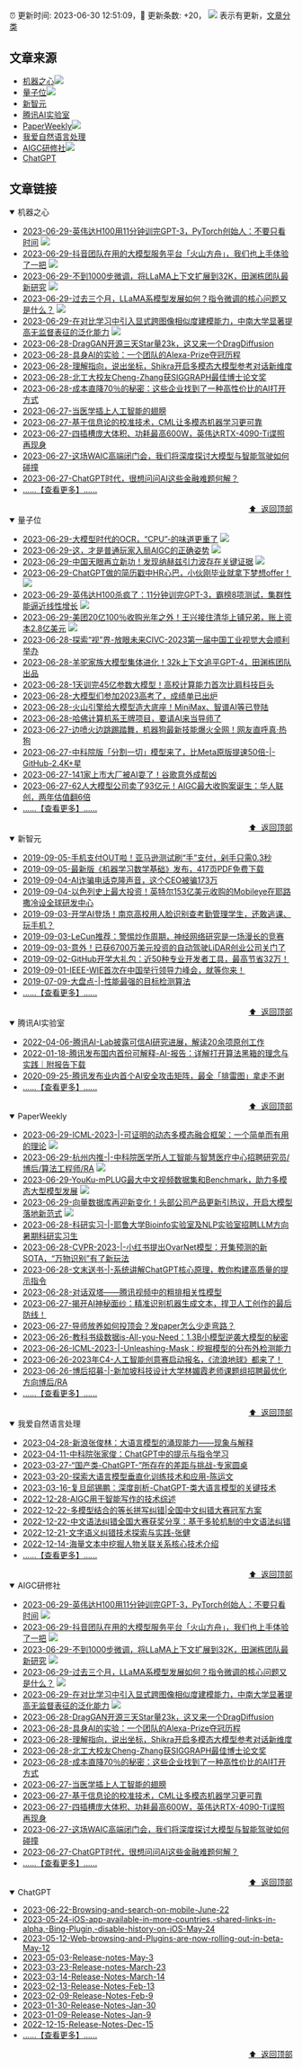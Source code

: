 ##

:alarm_clock: 更新时间: 2023-06-30 12:51:09，:rocket: 更新条数: +20， ![](/assets/dot.png) 表示有更新，[文章分类](/TAGS.md)

## 文章来源

- [机器之心](#机器之心)![](/assets/dot.png)   
- [量子位](#量子位)![](/assets/dot.png)   
- [新智元](#新智元)  
- [腾讯AI实验室](#腾讯ai实验室)  
- [PaperWeekly](#paperweekly)![](/assets/dot.png)   
- [我爱自然语言处理](#我爱自然语言处理)  
- [AIGC研修社](#aigc研修社)![](/assets/dot.png)   
- [ChatGPT](#chatgpt)  

## 文章链接

<details open>
<summary id="机器之心">
 机器之心
</summary>


- [2023-06-29-英伟达H100用11分钟训完GPT-3，PyTorch创始人：不要只看时间](https://posts.careerengine.us/p/649d830118d7e102119accca) ![](/assets/new.png)  
- [2023-06-29-抖音团队在用的大模型服务平台「火山方舟」，我们也上手体验了一把](https://posts.careerengine.us/p/649d830118d7e102119accc2) ![](/assets/new.png)  
- [2023-06-29-不到1000步微调，将LLaMA上下文扩展到32K，田渊栋团队最新研究](https://posts.careerengine.us/p/649d830118d7e102119accd2) ![](/assets/new.png)  
- [2023-06-29-过去三个月，LLaMA系模型发展如何？指令微调的核心问题又是什么？](https://posts.careerengine.us/p/649d831d6e582e02c4aa990b) ![](/assets/new.png)  
- [2023-06-29-在对比学习中引入显式跨图像相似度建模能力，中南大学显著提高无监督表征的泛化能力](https://posts.careerengine.us/p/649d831d6e582e02c4aa9903) ![](/assets/new.png)  
- [2023-06-28-DragGAN开源三天Star量23k，这又来一个DragDiffusion](https://posts.careerengine.us/p/649bc083d5caf15347363a89)  
- [2023-06-28-具身AI的实验：一个团队的Alexa-Prize夺冠历程](https://posts.careerengine.us/p/649bc083d5caf15347363a9b)  
- [2023-06-28-理解指向，说出坐标，Shikra开启多模态大模型参考对话新维度](https://posts.careerengine.us/p/649bc082d5caf15347363a81)  
- [2023-06-28-北工大校友Cheng-Zhang获SIGGRAPH最佳博士论文奖](https://posts.careerengine.us/p/649bc064bd616e52c0011c7f)  
- [2023-06-28-成本直降70％的秘密：这些企业找到了一种高性价比的AI打开方式](https://posts.careerengine.us/p/649bc064bd616e52c0011c8b)  
- [2023-06-27-当医学插上人工智能的翅膀](https://posts.careerengine.us/p/649a697dfba2fd44a9747427)  
- [2023-06-27-基于信息论的校准技术，CML让多模态机器学习更可靠](https://posts.careerengine.us/p/649a697cfba2fd44a974741f)  
- [2023-06-27-四插槽庞大体积、功耗最高600W，英伟达RTX-4090-Ti谍照再现身](https://posts.careerengine.us/p/649a6969a3870a445ba69ee8)  
- [2023-06-27-这场WAIC高端闭门会，我们将深度探讨大模型与智能驾驶如何碰撞](https://posts.careerengine.us/p/649a6968a3870a445ba69ee0)  
- [2023-06-27-ChatGPT时代，很想问问AI这些金融难题何解？](https://posts.careerengine.us/p/649a69555762e843a7c32288)  
- [......【查看更多】......](/details/机器之心.md)

<div align="right"><a href="#文章来源">⬆ &nbsp;返回顶部</a></div>
</details>

<details open>
<summary id="量子位">
 量子位
</summary>


- [2023-06-29-大模型时代的OCR，“CPU”-的味道更重了](https://posts.careerengine.us/p/649d7414a0f1fe3e730b3171) ![](/assets/new.png)  
- [2023-06-29-这，才是普通玩家入局AIGC的正确姿势](https://posts.careerengine.us/p/649d7414a0f1fe3e730b317b) ![](/assets/new.png)  
- [2023-06-29-中国天眼再立新功！发现纳赫兹引力波存在关键证据](https://posts.careerengine.us/p/649d742dd905e33ebbfb90d0) ![](/assets/new.png)  
- [2023-06-29-ChatGPT做的简历戳中HR心巴，小伙刚毕业就拿下梦想offer！](https://posts.careerengine.us/p/649d742dd905e33ebbfb90b6) ![](/assets/new.png)  
- [2023-06-29-英伟达H100杀疯了：11分钟训完GPT-3，霸榜8项测试，集群性能逼近线性增长](https://posts.careerengine.us/p/649d742dd905e33ebbfb90c6) ![](/assets/new.png)  
- [2023-06-29-美团20亿100％收购光年之外！王兴接住清华上铺兄弟，账上资本2.8亿美元](https://posts.careerengine.us/p/649d742dd905e33ebbfb90be) ![](/assets/new.png)  
- [2023-06-28-探索“视”界-放眼未来CIVC-2023第一届中国工业视觉大会顺利举办](https://posts.careerengine.us/p/649c07b3803349503bfcd9e4)  
- [2023-06-28-羊驼家族大模型集体进化！32k上下文追平GPT-4，田渊栋团队出品](https://posts.careerengine.us/p/649c07b2803349503bfcd9dc)  
- [2023-06-28-1天训完45亿参数大模型！高校计算能力首次比肩科技巨头](https://posts.careerengine.us/p/649c07b1803349503bfcd9ca)  
- [2023-06-28-大模型们参加2023高考了，成绩单已出炉](https://posts.careerengine.us/p/649c07b0803349503bfcd9c2)  
- [2023-06-28-火山引擎给大模型造大底座！MiniMax、智谱AI等已登陆](https://posts.careerengine.us/p/649c078b564b874f22898a46)  
- [2023-06-28-哈佛计算机系王牌项目，要请AI来当导师了](https://posts.careerengine.us/p/649c078a564b874f22898a3e)  
- [2023-06-27-边喷火边跳踢踏舞，机器狗最新技能爆火全网！网友直呼真·热狗](https://posts.careerengine.us/p/649a989c976e613b9ef2656a)  
- [2023-06-27-中科院版「分割一切」模型来了，比Meta原版提速50倍-|-GitHub-2.4K+星](https://posts.careerengine.us/p/649a988b4ef2753b67fe097d)  
- [2023-06-27-141家上市大厂被AI耍了！谷歌意外成帮凶](https://posts.careerengine.us/p/649a988a4ef2753b67fe0974)  
- [2023-06-27-62人大模型公司卖了93亿元！AIGC最大收购案诞生：华人联创，两年估值翻6倍](https://posts.careerengine.us/p/649a987d833a5c3b0871b950)  
- [......【查看更多】......](/details/量子位.md)

<div align="right"><a href="#文章来源">⬆ &nbsp;返回顶部</a></div>
</details>

<details open>
<summary id="新智元">
 新智元
</summary>


- [2019-09-05-手机支付OUT啦！亚马逊测试刷“手”支付，剁手只需0.3秒](https://posts.careerengine.us/p/5d709246fb6a6b1cde294055)  
- [2019-09-05-最新版《机器学习数学基础》发布，417页PDF免费下载](https://posts.careerengine.us/p/5d709246fb6a6b1cde294056)  
- [2019-09-04-AI诈骗电话克隆声音，这个CEO被骗173万](https://posts.careerengine.us/p/5d6f47d2c00985114dbdcbb2)  
- [2019-09-04-以色列史上最大投资！英特尔153亿美元收购的Mobileye在耶路撒冷设全球研发中心](https://posts.careerengine.us/p/5d6f47eabbf7ec11908aa5cd)  
- [2019-09-03-开学AI登场！南京高校用人脸识别查考勤管理学生，还敢逃课、玩手机？](https://posts.careerengine.us/p/5d6defc9a357cf24d4eaaa64)  
- [2019-09-03-LeCun推荐：警惕炒作周期，神经网络研究是一场漫长的竞赛](https://posts.careerengine.us/p/5d6deff006ebfd60522436c0)  
- [2019-09-03-意外！已获6700万美元投资的自动驾驶LiDAR创业公司关门了](https://posts.careerengine.us/p/5d6deff106ebfd60522436c5)  
- [2019-09-02-GitHub开学大礼包：近50种专业开发者工具，最高节省32万！](https://posts.careerengine.us/p/5d6c99490ab8e3505f4ca5ae)  
- [2019-09-01-IEEE-WIE首次在中国举行领导力峰会，就等你来！](https://posts.careerengine.us/p/5d6b41dd790f085ec56caa01)  
- [2019-07-09-大盘点-|-性能最强的目标检测算法](https://posts.careerengine.us/p/5d2408838491be42195e3c5c)  
- [......【查看更多】......](/details/新智元.md)

<div align="right"><a href="#文章来源">⬆ &nbsp;返回顶部</a></div>
</details>

<details open>
<summary id="腾讯ai实验室">
 腾讯AI实验室
</summary>


- [2022-04-06-腾讯AI-Lab披露可信AI研究进展，解读20余项原创工作](https://posts.careerengine.us/p/62caad346192fa60dfb10248)  
- [2022-01-18-腾讯发布国内首份可解释-AI-报告：详解打开算法黑箱的理念与实践｜附报告下载](https://posts.careerengine.us/p/61e9363db8def616d683d0fc)  
- [2020-09-25-腾讯发布业内首个AI安全攻击矩阵，最全「排雷图」拿走不谢](https://posts.careerengine.us/p/62cab0de86f8106f0c1c8409)  
- [......【查看更多】......](/details/腾讯AI实验室.md)

<div align="right"><a href="#文章来源">⬆ &nbsp;返回顶部</a></div>
</details>

<details open>
<summary id="paperweekly">
 PaperWeekly
</summary>


- [2023-06-29-​ICML-2023-|-可证明的动态多模态融合框架：一个简单而有用的理论](https://posts.careerengine.us/p/649d11f12a6d1145e347e4e8) ![](/assets/new.png)  
- [2023-06-29-杭州内推-|-中科院医学所人工智能与智慧医疗中心招聘研究员/博后/算法工程师/RA](https://posts.careerengine.us/p/649d11f12a6d1145e347e4e0) ![](/assets/new.png)  
- [2023-06-29-YouKu-mPLUG最大中文视频数据集和Benchmark，助力多模态大型模型发展](https://posts.careerengine.us/p/649d11f12a6d1145e347e4d8) ![](/assets/new.png)  
- [2023-06-29-向量数据库再迎新变化！头部公司产品更新引热议，开启大模型落地新范式](https://posts.careerengine.us/p/649d11f22a6d1145e347e4f4) ![](/assets/new.png)  
- [2023-06-28-科研实习-|-耶鲁大学Bioinfo实验室及NLP实验室招聘LLM方向暑期科研实习生](https://posts.careerengine.us/p/649c0e3f94b82a73c3a5a945)  
- [2023-06-28-CVPR-2023-|-小红书提出OvarNet模型：开集预测的新SOTA，“万物识别”有了新玩法](https://posts.careerengine.us/p/649c0e3f94b82a73c3a5a966)  
- [2023-06-28-文末送书-|-系统讲解ChatGPT核心原理，教你构建高质量的提示指令](https://posts.careerengine.us/p/649c0e3e94b82a73c3a5a93d)  
- [2023-06-28-对话双塔——腾讯视频中的粗排相关性模型](https://posts.careerengine.us/p/649c0e15f79f2d72ed64d44e)  
- [2023-06-27-揭开AI神秘面纱：精准识别机器生成文本，捍卫人工创作的最后防线！](https://posts.careerengine.us/p/649a75e6a7a52c7fa076495a)  
- [2023-06-27-导师放养如何投顶会？发paper怎么少走弯路？](https://posts.careerengine.us/p/649a75e3a7a52c7fa0764943)  
- [2023-06-26-教科书级数据is-All-you-Need：1.3B小模型逆袭大模型的秘密](https://posts.careerengine.us/p/649921673d11bd04f2ffc54e)  
- [2023-06-26-​ICML-2023-|-Unleashing-Mask：挖掘模型的分布外检测能力](https://posts.careerengine.us/p/64992159f1b05504afb66c59)  
- [2023-06-26-2023年C4-人工智能创意赛启动报名，《流浪地球》都来了！](https://posts.careerengine.us/p/649921502c15f4048c33755f)  
- [2023-06-26-博后招募-|-新加坡科技设计大学林媚霞老师课题组招聘最优化方向博后/RA](https://posts.careerengine.us/p/64992170ed849f050d729797)  
- [......【查看更多】......](/details/PaperWeekly.md)

<div align="right"><a href="#文章来源">⬆ &nbsp;返回顶部</a></div>
</details>

<details open>
<summary id="我爱自然语言处理">
 我爱自然语言处理
</summary>


- [2023-04-28-新浪张俊林：大语言模型的涌现能力——现象与解释](https://www.52nlp.cn/%e6%96%b0%e6%b5%aa%e5%bc%a0%e4%bf%8a%e6%9e%97%ef%bc%9a%e5%a4%a7%e8%af%ad%e8%a8%80%e6%a8%a1%e5%9e%8b%e7%9a%84%e6%b6%8c%e7%8e%b0%e8%83%bd%e5%8a%9b-%e7%8e%b0%e8%b1%a1%e4%b8%8e%e8%a7%a3)  
- [2023-04-11-中科院张家俊：ChatGPT中的提示与指令学习](https://www.52nlp.cn/%e4%b8%ad%e7%a7%91%e9%99%a2%e5%bc%a0%e5%ae%b6%e4%bf%8a%ef%bc%9achatgpt%e4%b8%ad%e7%9a%84%e6%8f%90%e7%a4%ba%e4%b8%8e%e6%8c%87%e4%bb%a4%e5%ad%a6%e4%b9%a0)  
- [2023-03-27-“国产类-ChatGPT-”所存在的差距与挑战-专家圆桌](https://www.52nlp.cn/%e5%9b%bd%e4%ba%a7%e7%b1%bb-chatgpt-%e6%89%80%e5%ad%98%e5%9c%a8%e7%9a%84%e5%b7%ae%e8%b7%9d%e4%b8%8e%e6%8c%91%e6%88%98-%e4%b8%93%e5%ae%b6%e5%9c%86%e6%a1%8c)  
- [2023-03-20-探索大语言模型垂直化训练技术和应用-陈运文](https://www.52nlp.cn/%e8%be%be%e8%a7%82%e6%95%b0%e6%8d%ae%e9%99%88%e8%bf%90%e6%96%87%ef%bc%9a%e6%8e%a2%e7%b4%a2%e5%a4%a7%e8%af%ad%e8%a8%80%e6%a8%a1%e5%9e%8b%ef%bc%8c%e5%af%b9%e7%97%87%e4%b8%8b%e8%8d%af)  
- [2023-03-16-复旦邱锡鹏：深度剖析-ChatGPT-类大语言模型的关键技术](https://www.52nlp.cn/%e5%a4%8d%e6%97%a6%e9%82%b1%e9%94%a1%e9%b9%8f%ef%bc%9a%e6%b7%b1%e5%ba%a6%e5%89%96%e6%9e%90-chatgpt-%e7%b1%bb%e5%a4%a7%e8%af%ad%e8%a8%80%e6%a8%a1%e5%9e%8b%e7%9a%84%e5%85%b3%e9%94%ae%e6%8a%80%e6%9c%af)  
- [2022-12-28-AIGC用于智能写作的技术综述](https://www.52nlp.cn/aigc%e7%94%a8%e4%ba%8e%e6%99%ba%e8%83%bd%e5%86%99%e4%bd%9c%e7%9a%84%e6%8a%80%e6%9c%af%e7%bb%bc%e8%bf%b0)  
- [2022-12-22-多模型结合的等长拼写纠错|全国中文纠错大赛冠军方案](https://www.52nlp.cn/%e5%a4%9a%e6%a8%a1%e5%9e%8b%e7%bb%93%e5%90%88%e7%9a%84%e7%ad%89%e9%95%bf%e6%8b%bc%e5%86%99%e7%ba%a0%e9%94%99%e5%85%a8%e5%9b%bd%e4%b8%ad%e6%96%87%e7%ba%a0%e9%94%99%e5%a4%a7%e8%b5%9b%e5%86%a0%e5%86%9b)  
- [2022-12-22-中文语法纠错全国大赛获奖分享：基于多轮机制的中文语法纠错](https://www.52nlp.cn/%e4%b8%ad%e6%96%87%e8%af%ad%e6%b3%95%e7%ba%a0%e9%94%99%e5%85%a8%e5%9b%bd%e5%a4%a7%e8%b5%9b%e8%8e%b7%e5%a5%96%e5%88%86%e4%ba%ab%ef%bc%9a%e5%9f%ba%e4%ba%8e%e5%a4%9a%e8%bd%ae%e6%9c%ba%e5%88%b6%e7%9a%84)  
- [2022-12-21-文字语义纠错技术探索与实践-张健](https://www.52nlp.cn/%e6%96%87%e5%ad%97%e8%af%ad%e4%b9%89%e7%ba%a0%e9%94%99%e6%8a%80%e6%9c%af%e6%8e%a2%e7%b4%a2%e4%b8%8e%e5%ae%9e%e8%b7%b5-%e5%bc%a0%e5%81%a5)  
- [2022-12-14-海量文本中挖掘人物关联关系核心技术介绍](https://www.52nlp.cn/%e6%b5%b7%e9%87%8f%e6%96%87%e6%9c%ac%e4%b8%ad%e6%8c%96%e6%8e%98%e4%ba%ba%e7%89%a9%e5%85%b3%e8%81%94%e5%85%b3%e7%b3%bb%e6%a0%b8%e5%bf%83%e6%8a%80%e6%9c%af%e4%bb%8b%e7%bb%8d)  
- [......【查看更多】......](/details/我爱自然语言处理.md)

<div align="right"><a href="#文章来源">⬆ &nbsp;返回顶部</a></div>
</details>

<details open>
<summary id="aigc研修社">
 AIGC研修社
</summary>


- [2023-06-29-英伟达H100用11分钟训完GPT-3，PyTorch创始人：不要只看时间](https://posts.careerengine.us/p/649d830118d7e102119accca) ![](/assets/new.png)  
- [2023-06-29-抖音团队在用的大模型服务平台「火山方舟」，我们也上手体验了一把](https://posts.careerengine.us/p/649d830118d7e102119accc2) ![](/assets/new.png)  
- [2023-06-29-不到1000步微调，将LLaMA上下文扩展到32K，田渊栋团队最新研究](https://posts.careerengine.us/p/649d830118d7e102119accd2) ![](/assets/new.png)  
- [2023-06-29-过去三个月，LLaMA系模型发展如何？指令微调的核心问题又是什么？](https://posts.careerengine.us/p/649d831d6e582e02c4aa990b) ![](/assets/new.png)  
- [2023-06-29-在对比学习中引入显式跨图像相似度建模能力，中南大学显著提高无监督表征的泛化能力](https://posts.careerengine.us/p/649d831d6e582e02c4aa9903) ![](/assets/new.png)  
- [2023-06-28-DragGAN开源三天Star量23k，这又来一个DragDiffusion](https://posts.careerengine.us/p/649bc083d5caf15347363a89)  
- [2023-06-28-具身AI的实验：一个团队的Alexa-Prize夺冠历程](https://posts.careerengine.us/p/649bc083d5caf15347363a9b)  
- [2023-06-28-理解指向，说出坐标，Shikra开启多模态大模型参考对话新维度](https://posts.careerengine.us/p/649bc082d5caf15347363a81)  
- [2023-06-28-北工大校友Cheng-Zhang获SIGGRAPH最佳博士论文奖](https://posts.careerengine.us/p/649bc064bd616e52c0011c7f)  
- [2023-06-28-成本直降70％的秘密：这些企业找到了一种高性价比的AI打开方式](https://posts.careerengine.us/p/649bc064bd616e52c0011c8b)  
- [2023-06-27-当医学插上人工智能的翅膀](https://posts.careerengine.us/p/649a697dfba2fd44a9747427)  
- [2023-06-27-基于信息论的校准技术，CML让多模态机器学习更可靠](https://posts.careerengine.us/p/649a697cfba2fd44a974741f)  
- [2023-06-27-四插槽庞大体积、功耗最高600W，英伟达RTX-4090-Ti谍照再现身](https://posts.careerengine.us/p/649a6969a3870a445ba69ee8)  
- [2023-06-27-这场WAIC高端闭门会，我们将深度探讨大模型与智能驾驶如何碰撞](https://posts.careerengine.us/p/649a6968a3870a445ba69ee0)  
- [2023-06-27-ChatGPT时代，很想问问AI这些金融难题何解？](https://posts.careerengine.us/p/649a69555762e843a7c32288)  
- [......【查看更多】......](/details/AIGC研修社.md)

<div align="right"><a href="#文章来源">⬆ &nbsp;返回顶部</a></div>
</details>

<details open>
<summary id="chatgpt">
 ChatGPT
</summary>


- [2023-06-22-Browsing-and-search-on-mobile-June-22](https://help.openai.com/en/articles/6825453-chatgpt-release-notes#h_b444a710ea)  
- [2023-05-24-iOS-app-available-in-more-countries,-shared-links-in-alpha,-Bing-Plugin,-disable-history-on-iOS-May-24](https://help.openai.com/en/articles/6825453-chatgpt-release-notes#h_461971b989)  
- [2023-05-12-Web-browsing-and-Plugins-are-now-rolling-out-in-beta-May-12](https://help.openai.com/en/articles/6825453-chatgpt-release-notes#h_9894d7b0a4)  
- [2023-05-03-Release-notes-May-3](https://help.openai.com/en/articles/6825453-chatgpt-release-notes#h_2818247821)  
- [2023-03-23-Release-notes-March-23](https://help.openai.com/en/articles/6825453-chatgpt-release-notes#h_98b0bcf5a4)  
- [2023-03-14-Release-Notes-March-14](https://help.openai.com/en/articles/6825453-chatgpt-release-notes#h_0eb2784e11)  
- [2023-02-13-Release-Notes-Feb-13](https://help.openai.com/en/articles/6825453-chatgpt-release-notes#h_71fed9b7cb)  
- [2023-02-09-Release-Notes-Feb-9](https://help.openai.com/en/articles/6825453-chatgpt-release-notes#h_0be048126c)  
- [2023-01-30-Release-Notes-Jan-30](https://help.openai.com/en/articles/6825453-chatgpt-release-notes#h_f46bd1d771)  
- [2023-01-09-Release-Notes-Jan-9](https://help.openai.com/en/articles/6825453-chatgpt-release-notes#h_b1c7f24762)  
- [2022-12-15-Release-Notes-Dec-15](https://help.openai.com/en/articles/6825453-chatgpt-release-notes#h_026e1e86a4)  
- [......【查看更多】......](/details/ChatGPT.md)

<div align="right"><a href="#文章来源">⬆ &nbsp;返回顶部</a></div>
</details>
